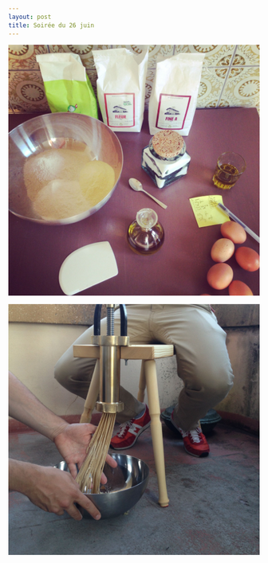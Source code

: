 ```yaml
---
layout: post
title: Soirée du 26 juin
---
```


![Bim](assets/bigolaro1.jpg)


![Ban](assets/bigolaro2.jpg)